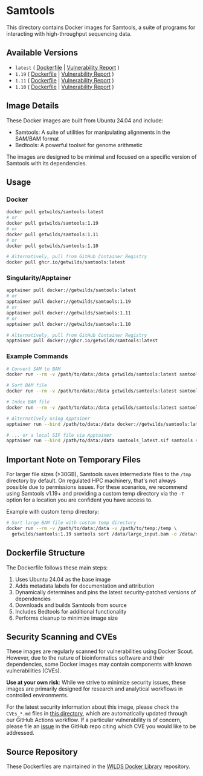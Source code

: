 # Samtools

This directory contains Docker images for Samtools, a suite of programs for interacting with high-throughput sequencing data.

## Available Versions

- `latest` ( [Dockerfile](https://github.com/getwilds/wilds-docker-library/blob/main/samtools/Dockerfile_latest) | [Vulnerability Report](https://github.com/getwilds/wilds-docker-library/blob/main/samtools/CVEs_latest.md) )
- `1.19` ( [Dockerfile](https://github.com/getwilds/wilds-docker-library/blob/main/samtools/Dockerfile_1.19) | [Vulnerability Report](https://github.com/getwilds/wilds-docker-library/blob/main/samtools/CVEs_1.19.md) )
- `1.11` ( [Dockerfile](https://github.com/getwilds/wilds-docker-library/blob/main/samtools/Dockerfile_1.11) | [Vulnerability Report](https://github.com/getwilds/wilds-docker-library/blob/main/samtools/CVEs_1.11.md) )
- `1.10` ( [Dockerfile](https://github.com/getwilds/wilds-docker-library/blob/main/samtools/Dockerfile_1.10) | [Vulnerability Report](https://github.com/getwilds/wilds-docker-library/blob/main/samtools/CVEs_1.10.md) )

## Image Details

These Docker images are built from Ubuntu 24.04 and include:

- Samtools: A suite of utilities for manipulating alignments in the SAM/BAM format
- Bedtools: A powerful toolset for genome arithmetic

The images are designed to be minimal and focused on a specific version of Samtools with its dependencies.

## Usage

### Docker

```bash
docker pull getwilds/samtools:latest
# or
docker pull getwilds/samtools:1.19
# or
docker pull getwilds/samtools:1.11
# or
docker pull getwilds/samtools:1.10

# Alternatively, pull from GitHub Container Registry
docker pull ghcr.io/getwilds/samtools:latest
```

### Singularity/Apptainer

```bash
apptainer pull docker://getwilds/samtools:latest
# or
apptainer pull docker://getwilds/samtools:1.19
# or
apptainer pull docker://getwilds/samtools:1.11
# or
apptainer pull docker://getwilds/samtools:1.10

# Alternatively, pull from GitHub Container Registry
apptainer pull docker://ghcr.io/getwilds/samtools:latest
```

### Example Commands

```bash
# Convert SAM to BAM
docker run --rm -v /path/to/data:/data getwilds/samtools:latest samtools view -bS /data/input.sam > /data/output.bam

# Sort BAM file
docker run --rm -v /path/to/data:/data getwilds/samtools:latest samtools sort /data/input.bam -o /data/sorted.bam

# Index BAM file
docker run --rm -v /path/to/data:/data getwilds/samtools:latest samtools index /data/sorted.bam

# Alternatively using Apptainer
apptainer run --bind /path/to/data:/data docker://getwilds/samtools:latest samtools view -bS /data/input.sam > /data/output.bam

# ... or a local SIF file via Apptainer
apptainer run --bind /path/to/data:/data samtools_latest.sif samtools sort /data/input.bam -o /data/sorted.bam
```

## Important Note on Temporary Files

For larger file sizes (>30GB), Samtools saves intermediate files to the `/tmp` directory by default. On regulated HPC machinery, that's not always possible due to permissions issues. For these scenarios, we recommend using Samtools v1.19+ and providing a custom temp directory via the `-T` option for a location you are confident you have access to.

Example with custom temp directory:
```bash
# Sort large BAM file with custom temp directory
docker run --rm -v /path/to/data:/data -v /path/to/temp:/temp \
  getwilds/samtools:1.19 samtools sort /data/large_input.bam -o /data/sorted.bam -T /temp/sort_tmp
```

## Dockerfile Structure

The Dockerfile follows these main steps:

1. Uses Ubuntu 24.04 as the base image
2. Adds metadata labels for documentation and attribution
3. Dynamically determines and pins the latest security-patched versions of dependencies
4. Downloads and builds Samtools from source
5. Includes Bedtools for additional functionality
6. Performs cleanup to minimize image size

## Security Scanning and CVEs

These images are regularly scanned for vulnerabilities using Docker Scout. However, due to the nature of bioinformatics software and their dependencies, some Docker images may contain components with known vulnerabilities (CVEs).

**Use at your own risk**: While we strive to minimize security issues, these images are primarily designed for research and analytical workflows in controlled environments.

For the latest security information about this image, please check the `CVEs_*.md` files in [this directory](https://github.com/getwilds/wilds-docker-library/blob/main/samtools), which are automatically updated through our GitHub Actions workflow. If a particular vulnerability is of concern, please file an [issue](https://github.com/getwilds/wilds-docker-library/issues) in the GitHub repo citing which CVE you would like to be addressed.

## Source Repository

These Dockerfiles are maintained in the [WILDS Docker Library](https://github.com/getwilds/wilds-docker-library) repository.
